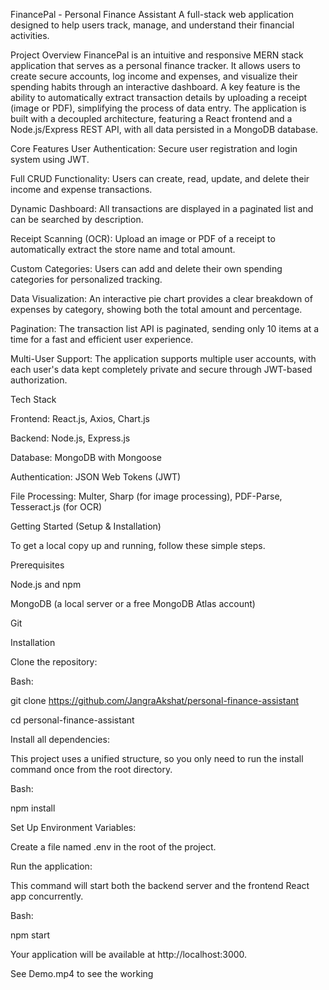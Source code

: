 FinancePal - Personal Finance Assistant
A full-stack web application designed to help users track, manage, and understand their financial activities.

Project Overview
FinancePal is an intuitive and responsive MERN stack application that serves as a personal finance tracker. It allows users to create secure accounts, log income and expenses, and visualize their spending habits through an interactive dashboard. A key feature is the ability to automatically extract transaction details by uploading a receipt (image or PDF), simplifying the process of data entry. The application is built with a decoupled architecture, featuring a React frontend and a Node.js/Express REST API, with all data persisted in a MongoDB database.

Core Features
User Authentication: Secure user registration and login system using JWT.

Full CRUD Functionality: Users can create, read, update, and delete their income and expense transactions.

Dynamic Dashboard: All transactions are displayed in a paginated list and can be searched by description.

Receipt Scanning (OCR): Upload an image or PDF of a receipt to automatically extract the store name and total amount.

Custom Categories: Users can add and delete their own spending categories for personalized tracking.

Data Visualization: An interactive pie chart provides a clear breakdown of expenses by category, showing both the total amount and percentage.

Pagination: The transaction list API is paginated, sending only 10 items at a time for a fast and efficient user experience.

Multi-User Support: The application supports multiple user accounts, with each user's data kept completely private and secure through JWT-based authorization.



Tech Stack 

Frontend: React.js, Axios, Chart.js

Backend: Node.js, Express.js

Database: MongoDB with Mongoose

Authentication: JSON Web Tokens (JWT)

File Processing: Multer, Sharp (for image processing), PDF-Parse, Tesseract.js (for OCR)



Getting Started (Setup & Installation)

To get a local copy up and running, follow these simple steps.



Prerequisites

Node.js and npm

MongoDB (a local server or a free MongoDB Atlas account)

Git



Installation

Clone the repository:

Bash:

git clone https://github.com/JangraAkshat/personal-finance-assistant

cd personal-finance-assistant



Install all dependencies:

This project uses a unified structure, so you only need to run the install command once from the root directory.

Bash:

npm install



Set Up Environment Variables:

Create a file named .env in the root of the project.




Run the application:

This command will start both the backend server and the frontend React app concurrently.

Bash:

npm start


Your application will be available at http://localhost:3000.


See Demo.mp4 to see the working
